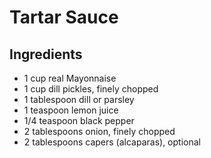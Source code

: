 # Tartar Sauce

## Ingredients
- 1 cup real Mayonnaise
- 1 cup dill pickles, finely chopped
- 1 tablespoon dill or parsley
- 1 teaspoon lemon juice
- 1/4 teaspoon black pepper
- 2 tablespoons onion, finely chopped
- 2 tablespoons capers (alcaparas), optional